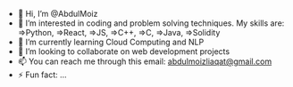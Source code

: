 - 👋 Hi, I’m @AbdulMoiz
- 👀 I’m interested in coding and problem solving techniques. My skills are:
      =>Python, =>React, =>JS, =>C++, =>C, =>Java, =>Solidity
- 🌱 I’m currently learning Cloud Computing and NLP
- 💞️ I’m looking to collaborate on web development projects
- 📫 You can reach me through this email: abdulmoizliaqat@gmail.com 
- ⚡ Fun fact: ...

<!---
AbdulMoiz03/AbdulMoiz03 is a ✨ special ✨ repository because its `README.md` (this file) appears on your GitHub profile.
You can click the Preview link to take a look at your changes.
--->
